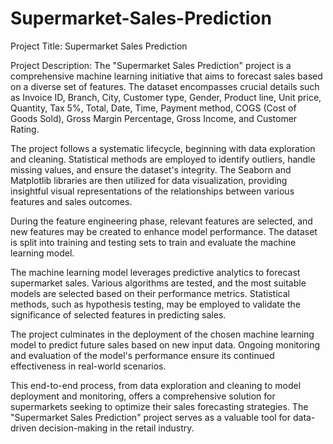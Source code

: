 # Supermarket-Sales-Prediction

Project Title: Supermarket Sales Prediction

Project Description:
The "Supermarket Sales Prediction" project is a comprehensive machine learning initiative that aims to forecast sales based on a diverse set of features. The dataset encompasses crucial details such as Invoice ID, Branch, City, Customer type, Gender, Product line, Unit price, Quantity, Tax 5%, Total, Date, Time, Payment method, COGS (Cost of Goods Sold), Gross Margin Percentage, Gross Income, and Customer Rating.

The project follows a systematic lifecycle, beginning with data exploration and cleaning. Statistical methods are employed to identify outliers, handle missing values, and ensure the dataset's integrity. The Seaborn and Matplotlib libraries are then utilized for data visualization, providing insightful visual representations of the relationships between various features and sales outcomes.

During the feature engineering phase, relevant features are selected, and new features may be created to enhance model performance. The dataset is split into training and testing sets to train and evaluate the machine learning model.

The machine learning model leverages predictive analytics to forecast supermarket sales. Various algorithms are tested, and the most suitable models are selected based on their performance metrics. Statistical methods, such as hypothesis testing, may be employed to validate the significance of selected features in predicting sales.

The project culminates in the deployment of the chosen machine learning model to predict future sales based on new input data. Ongoing monitoring and evaluation of the model's performance ensure its continued effectiveness in real-world scenarios.

This end-to-end process, from data exploration and cleaning to model deployment and monitoring, offers a comprehensive solution for supermarkets seeking to optimize their sales forecasting strategies. The "Supermarket Sales Prediction" project serves as a valuable tool for data-driven decision-making in the retail industry.
